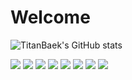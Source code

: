 ### <h1>Welcome</h1>

<!--
**TitanBaek/TitanBaek** is a ✨ _special_ ✨ repository because its `README.md` (this file) appears on your GitHub profile.

Here are some ideas to get you started:

- 🔭 I’m currently working on ...
- 🌱 I’m currently learning ...
- 👯 I’m looking to collaborate on ...
- 🤔 I’m looking for help with ...
- 💬 Ask me about ...
- 📫 How to reach me: ...
- 😄 Pronouns: ...
- ⚡ Fun fact: ...
-->
![TitanBaek's GitHub stats](https://github-readme-stats.vercel.app/api?username=titanbaek&show_icons=true&theme=great-gatsby)
<li style="list-style-type: none;">
  
<img src="https://img.shields.io/badge/unity-3DDC84?style=flat-square&logo=unity&logoColor=white"/>
<img src="https://img.shields.io/badge/csharp-3DDC84?style=flat-square&logo=Csharp&logoColor=white"/>
<img src="https://img.shields.io/badge/phpstorm-3DDC84?style=flat-square&logo=phpstorm&logoColor=white"/>
<img src="https://img.shields.io/badge/codeigniter-EF4223?style=flat-square&logo=codeigniter&logoColor=white"/>
<img src="https://img.shields.io/badge/codereview-485A62?style=flat-square&logo=codereview&logoColor=white"/>
<img src="https://img.shields.io/badge/adobeaudition-9999FF?style=flat-square&logo=adobeaudition&logoColor=white"/>
<img src="https://img.shields.io/badge/adobephotoshop-31A8FF?style=flat-square&logo=adobephotoshop&logoColor=white"/>
<img src="https://img.shields.io/badge/adobeaftereffects-9999FF?style=flat-square&logo=adobe after effects&logoColor=white"/>
</li>
